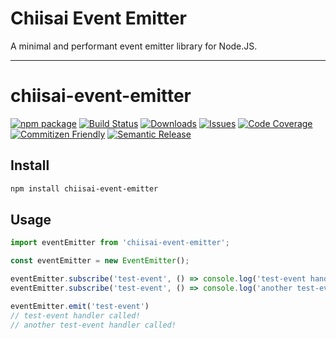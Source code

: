 # Chiisai Event Emitter

A minimal and performant event emitter library for Node.JS.

---

# chiisai-event-emitter

[![npm package][npm-img]][npm-url]
[![Build Status][build-img]][build-url]
[![Downloads][downloads-img]][downloads-url]
[![Issues][issues-img]][issues-url]
[![Code Coverage][codecov-img]][codecov-url]
[![Commitizen Friendly][commitizen-img]][commitizen-url]
[![Semantic Release][semantic-release-img]][semantic-release-url]

## Install

```bash
npm install chiisai-event-emitter
```

## Usage

```ts
import eventEmitter from 'chiisai-event-emitter';

const eventEmitter = new EventEmitter();

eventEmitter.subscribe('test-event', () => console.log('test-event handler called!'));
eventEmitter.subscribe('test-event', () => console.log('another test-event handler called!'))

eventEmitter.emit('test-event')
// test-event handler called!
// another test-event handler called!
```

[build-img]:https://github.com/bencelaszlo/chiisai-event-emitter/actions/workflows/release.yml/badge.svg
[build-url]:https://github.com/bencelaszlo/chiisai-event-emitter/actions/workflows/release.yml
[downloads-img]:https://img.shields.io/npm/dt/chiisai-event-emitter
[downloads-url]:https://www.npmtrends.com/chiisai-event-emitter
[npm-img]:https://img.shields.io/npm/v/chiisai-event-emitter
[npm-url]:https://www.npmjs.com/package/chiisai-event-emitter
[issues-img]:https://img.shields.io/github/issues/bencelaszlo/chiisai-event-emitter
[issues-url]:https://github.com/bencelaszlo/chiisai-event-emitter/issues
[codecov-img]:https://codecov.io/gh/bencelaszlo/chiisai-event-emitter/branch/main/graph/badge.svg
[codecov-url]:https://codecov.io/gh/bencelaszlo/chiisai-event-emitter
[semantic-release-img]:https://img.shields.io/badge/%20%20%F0%9F%93%A6%F0%9F%9A%80-semantic--release-e10079.svg
[semantic-release-url]:https://github.com/semantic-release/semantic-release
[commitizen-img]:https://img.shields.io/badge/commitizen-friendly-brightgreen.svg
[commitizen-url]:http://commitizen.github.io/cz-cli/
